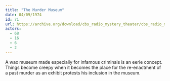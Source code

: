 ```yaml
---
title: "The Murder Museum"
date: 04/09/1974
id: 71
url: https://archive.org/download/cbs_radio_mystery_theater/cbs_radio_mystery_theater-0051-0100.zip/cbs_radio_mystery_theater-0051-0100%2Fcbsrmt_0071_the_murder_museum.mp3
actors:
  - 68
  - 16
  - 6
  - 2
---
```

A wax museum made especially for infamous criminals is an eerie concept. Things become creepy when it becomes the place for the re-enactment of a past murder as an exhibit protests his inclusion in the museum.